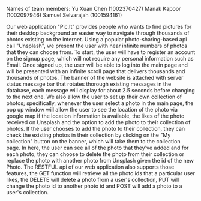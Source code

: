 
Names of team members:
Yu Xuan Chen (1002370427)
Manak Kapoor (1002097946)
Samuel Selvarajah (1001594161)


Our web application "Pic.It" provides people who wants to find pictures for their desktop background an
easier way to navigate through thousands of photos existing on the internet. Using a popular photo-sharing-based
api call "Unsplash", we present the user with near infinite numbers of photos that they can choose from. To start, 
the user will have to register an account on the signup page, which will not require any personal information such 
as Email. Once signed up, the user will be able to log into the main page and will be presented with an infinite scroll
page that delivers thousands and thousands of photos. The banner of the website is attached with server status message bar
that rotates thorough existing messages in the database, each message will display for about 2.5 seconds before changing to the
next one. We also allow the user to set up their own collection of photos; specifically, whenever the user select a photo in the main 
page, the pop up window will allow the user to see the location of the photo via google map if the location information is available, the
likes of the photo received on Unsplash and the option to add the photo to their collection of photos. If the user chooses to add the photo
to their collection, they can check the existing photos in their collection by clicking on the "My collection" button on the banner, which 
will take them to the collection page. In here, the user can see all of the photo that they've added and for each photo, they can choose
to delete the photo from their collection or replace the photo with another photo from Unsplash given the id of the new Photo. The RESTFUL
api of our web application also supports those features, the GET function will retrieve all the photo ids that a particular user likes, the
DELETE will delete a photo from a user's collection, PUT will change the photo id to another photo id and POST will add a photo to a user's
collection.